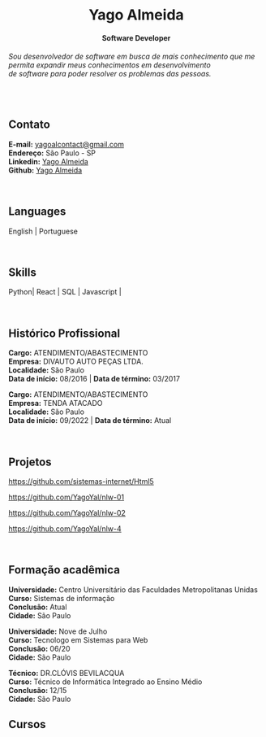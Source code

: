 <h1 align="center">Yago Almeida</h1>
<h4 align="center">Software Developer</h4>

###### Sou desenvolvedor de software em busca de mais conhecimento que me permita expandir meus conhecimentos em desenvolvimento <br> de software para poder resolver os problemas das pessoas.

<br>

## Contato
  **E-mail:** yagoalcontact@gmail.com <br>
  **Endereço:** São Paulo - SP <br>
  **Linkedin:** <a href="https://www.linkedin.com/in/yago-s-20628892/"> Yago Almeida </a> <br>
  **Github:**   <a href="https://github.com/YagoYal"> Yago Almeida </a>


<br>

## Languages
English |
Portuguese

<br>

## Skills
Python| 
React | 
SQL | 
Javascript |

<br>

## Histórico Profissional
**Cargo:** ATENDIMENTO/ABASTECIMENTO <br>
**Empresa:** DIVAUTO AUTO PEÇAS LTDA. <br>
**Localidade:** São Paulo <br>
**Data de início:** 08/2016 | **Data de término:** 03/2017 

**Cargo:** ATENDIMENTO/ABASTECIMENTO <br>
**Empresa:** TENDA ATACADO <br>
**Localidade:** São Paulo <br>
**Data de início:** 09/2022 | **Data de término:** Atual

<br>


## Projetos
https://github.com/sistemas-internet/Html5

https://github.com/YagoYal/nlw-01

https://github.com/YagoYal/nlw-02

https://github.com/YagoYal/nlw-4

<br>

## Formação acadêmica 
**Universidade:** Centro Universitário das Faculdades Metropolitanas Unidas <br>
**Curso:** Sistemas de informação <br>
**Conclusão:** Atual <br>
**Cidade:** São Paulo <br>

**Universidade:** Nove de Julho <br>
**Curso:** Tecnologo em Sistemas para Web <br>
**Conclusão:** 06/20 <br>
**Cidade:** São Paulo <br>

**Técnico:** DR.CLÓVIS BEVILACQUA <br>
**Curso:** Técnico de Informática Integrado ao Ensino Médio <br>
**Conclusão:** 12/15 <br>
**Cidade:** São Paulo <br>


## Cursos





<br>
